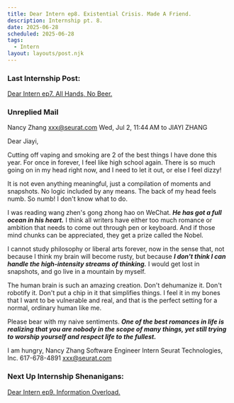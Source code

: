 ```yaml
---
title: Dear Intern ep8. Existential Crisis. Made A Friend.
description: Internship pt. 8.
date: 2025-06-28
scheduled: 2025-06-28
tags:
  - Intern
layout: layouts/post.njk
---
```


<h3>Last Internship Post:</h3>
<a href="{{ '/posts/dearinternep7' | url }}">Dear Intern ep7. All Hands, No Beer.</a>

<h3>Unreplied Mail</h3>

Nancy Zhang <xxx@seurat.com>
Wed, Jul 2, 11:44 AM
to JIAYI ZHANG

Dear Jiayi,

Cutting off vaping and smoking are 2 of the best things I have done this year. For once in forever, I feel like high school again. There is so much going on in my head right now, and I need to let it out, or else I feel dizzy!

It is not even anything meaningful, just a compilation of moments and snapshots. No logic included by any means. The back of my head feels numb. So numb! I don't know what to do.

I was reading wang zhen's gong zhong hao on WeChat. ***He has got a full ocean in his heart.*** I think all writers have either too much romance or ambition that needs to come out through pen or keyboard. And if those mind chunks can be appreciated, they get a prize called the Nobel. 

I cannot study philosophy or liberal arts forever, now in the sense that, not because I think my brain will become rusty, but because ***I don't think I can handle the high-intensity streams of thinking.*** I would get lost in snapshots, and go live in a mountain by myself.

The human brain is such an amazing creation. Don't dehumanize it. Don't robotify it. Don't put a chip in it that simplifies things. I feel it in my bones that I want to be vulnerable and real, and that is the perfect setting for a normal, ordinary human like me.

Please bear with my naive sentiments. ***One of the best romances in life is realizing that you are nobody in the scope of many things, yet still trying to worship yourself and respect life to the fullest.***

I am hungry,
Nancy Zhang
Software Engineer Intern
Seurat Technologies, Inc.
617-678-4891
xxx@seurat.com

<h3>Next Up Internship Shenanigans:</h3>
<a href="{{ '/posts/dearinternep9/' | url }}">Dear Intern ep9. Information Overload.</a>

